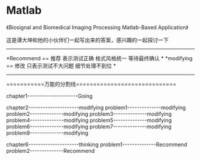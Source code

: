 Matlab
======
《Biosignal and Biomedical Imaging Processing Matlab-Based Application》

这是谭大坤和他的小伙伴们一起写出来的答案，感兴趣的一起探讨一下


*****************************************************************
\*Recommend == 推荐 表示测试正确 格式风格统一 等待最终确认	\*
\*modifying == 修改 只表示测试不大问题 细节处理不到位		\*
*****************************************************************

===========万能的分割线=============================

chapter1---------------------Going

chapter2---------------------modifying
	problem1--------------modifying
	problem2--------------modifying
	problem3--------------modifying
	problem4--------------modifying
	problem5--------------modifying
	problem6--------------modifying
	problem7--------------modifying
	problem8--------------modifying
	
chapter6---------------------thinking
	problem1--------------Recommend
	problem2--------------Recommend
